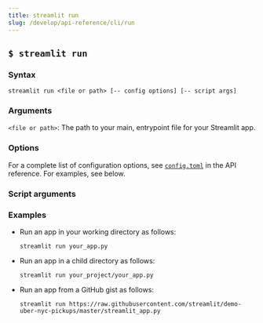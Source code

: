 ```yaml
---
title: streamlit run
slug: /develop/api-reference/cli/run
---
```


## `$ streamlit run`

### Syntax

```
streamlit run <file or path> [-- config options] [-- script args]
```

### Arguments

`<file or path>`: The path to your main, entrypoint file for your Streamlit app.

### Options

For a complete list of configuration options, see [`config.toml`](/develop/api-reference/configuration/config.toml) in the API reference. For examples, see below.

### Script arguments

### Examples

- Run an app in your working directory as follows:

  ```
  streamlit run your_app.py
  ```

- Run an app in a child directory as follows:

  ```
  streamlit run your_project/your_app.py
  ```

- Run an app from a GitHub gist as follows:

  ```
  streamlit run https://raw.githubusercontent.com/streamlit/demo-uber-nyc-pickups/master/streamlit_app.py
  ```
